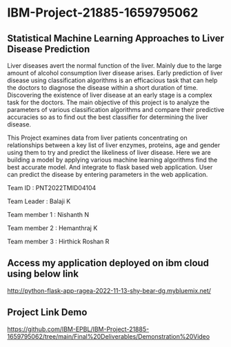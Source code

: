 # IBM-Project-21885-1659795062
## Statistical Machine Learning Approaches to Liver Disease Prediction

Liver diseases avert the normal function of the liver. Mainly due to the large amount of alcohol consumption liver disease arises. Early prediction of liver disease using classification algorithms is an efficacious task that can help the doctors to diagnose the disease within a short duration of time. Discovering the existence of liver disease at an early stage is a complex task for the doctors. The main objective of this project is to analyze the parameters of various classification algorithms and compare their predictive accuracies so as to find out the best classifier for determining the liver disease.

This Project examines data from liver patients concentrating on relationships between a key list of liver enzymes, proteins, age and gender using them to try and predict the likeliness of liver disease. Here we are building a model by applying various machine learning algorithms find the best accurate model. And integrate to flask based web application. User can predict the disease by entering parameters in the web application.

Team ID : PNT2022TMID04104

Team Leader : Balaji K

Team member 1 : Nishanth N

Team member 2 : Hemanthraj K

Team member 3 : Hirthick Roshan R

## Access my application deployed on ibm cloud using below link
http://python-flask-app-ragea-2022-11-13-shy-bear-dg.mybluemix.net/


## Project Link Demo
https://github.com/IBM-EPBL/IBM-Project-21885-1659795062/tree/main/Final%20Deliverables/Demonstration%20Video


